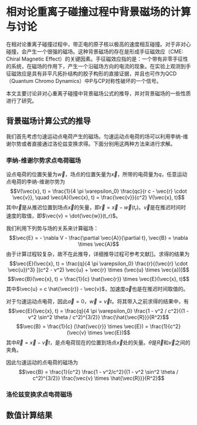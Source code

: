 # 相对论重离子碰撞过程中背景磁场的计算与讨论

在相对论重离子碰撞过程中，带正电的原子核以极高的速度相互碰撞。对于非对心碰撞，会产生一个很强的磁场。这种背景磁场的存在是形成手征磁效应（CME: Chiral Magnetic Effect）的关键因素。手征磁效应指的是：一个带有非零手征性的系统，在磁场的作用下，产生一个沿磁场方向的电流的现象。在实验上观测到手征磁效应是具有非平凡拓扑结构的胶子构形的直接证据，并且也可作为QCD（Quantum Chromo Dynamics）中P与CP对称性破坏的一个信号。

本文主要讨论非对心重离子碰撞中背景磁场公式的推导，并对背景磁场的一些性质进行了研究。

## 背景磁场计算公式的推导

我们首先考虑匀速运动点电荷产生的磁场。匀速运动点电荷的场可以利用李纳-维谢尔势或者直接通过洛伦兹变换求得。下面分别用这两种方法来进行求解。

### 李纳-维谢尔势求点电荷磁场

设点电荷的位置矢量为$\vec{w}$，场点的位置矢量为$\vec{x}$，所带的电荷量为$q$，任意运动点电荷的李纳-维谢尔势为
$$V(\vec{x}, t) = \frac{1}{4 \pi \varepsilon_0} \frac{qc}{r c - \vec{r} \cdot \vec{v}}, \quad \vec{A}(\vec{x}, t) = \frac{\vec{v}}{c^2} V(\vec{x}, t)$$
其中$\vec{r}$是从推迟位置到场点$\vec{x}$的矢量，即$\vec{r} = \vec{x} - \vec{w}(t_r)$。$\vec{v}$是在推迟时间时速度的取值，即$\vec{v} = \dot{\vec{w}}(t_r)$。

我们利用下列势与场的关系来计算磁场：
$$\vec{E} = - \nabla V - \frac{\partial \vec{A}}{\partial t},   \vec{B} = \nabla \times \vec{A}$$
由于计算过程较复杂，故不在此推导，详细推导过程可参考文献[]。求得的结果为
$$\vec{E}(\vec{x}, t) = \frac{q}{4 \pi \varepsilon_0} \frac{r}{(\vec{r} \cdot \vec{u})^3} [(c^2 - v^2) \vec{u} + \vec{r} \times (\vec{u} \times \vec{a})]$$
$$\vec{B}(\vec{x}, t) = \frac{1}{c} \hat{\vec{r}} \times \vec{E}(\vec{x}, t)$$
其中$\vec{u} = c \hat{\vec{r}} - \vec{v}$，加速度$\vec{a}$也是在推迟时间取值的。

对于匀速运动点电荷，因此$\vec{a} = 0$，$\vec{w} = \vec{v} t$。将其带入之前求得的结果中，有
$$\vec{E}(\vec{x}, t) = \frac{q}{4 \pi \varepsilon_0} \frac{1 - v^2 / c^2}{(1 - v^2 \sin^2 \theta / c^2)^{3/2}} \frac{\hat{\vec{R}}}{R^2}$$
$$\vec{B} = \frac{1}{c} (\hat{\vec{r}} \times \vec{E}) = \frac{1}{c^2} (\vec{v} \times \vec{E})$$
其中$\vec{R} = \vec{x} - \vec{v} t$，是点电荷现在的位置到场点$\vec{x}$处的矢量。$\theta$是$\vec{R}$和$\vec{v}$之间的夹角。

因此匀速运动的点电荷的磁场为
$$\vec{B} = \frac{1}{c^2} \frac{1 - v^2/c^2}{(1 - v^2 \sin^2 \theta / c^2)^{3/2}} \frac{\vec{v} \times \hat{\vec{R}}}{R^2}$$

### 洛伦兹变换求点电荷磁场



## 数值计算结果

